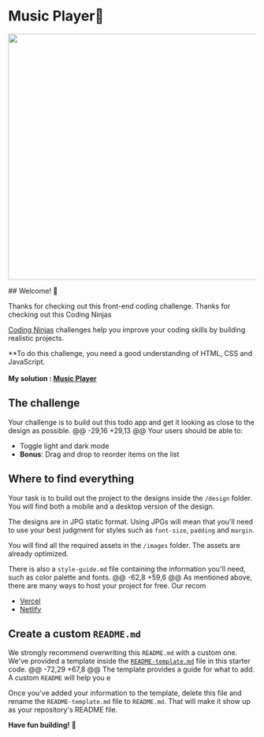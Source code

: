 # Music Player🎵

<p align="justify">
<img height="500" width="800" src="https://getwallpapers.com/wallpaper/full/6/8/3/1202838-full-size-desktop-backgrounds-music-1920x1080.jpg">

</p>
## Welcome! 👋

Thanks for checking out this front-end coding challenge.
Thanks for checking out this Coding Ninjas

[Coding Ninjas](https://www.codingninjas.com/) challenges help you improve your coding skills by building realistic projects.

**To do this challenge, you need a good understanding of HTML, CSS and JavaScript.
<br><br>
**My solution : <a href="">Music Player<a>**
## The challenge

Your challenge is to build out this todo app and get it looking as close to the design as possible.
@@ -29,16 +29,13 @@ Your users should be able to:
- Toggle light and dark mode
- **Bonus**: Drag and drop to reorder items on the list


## Where to find everything

Your task is to build out the project to the designs inside the `/design` folder. You will find both a mobile and a desktop version of the design. 

The designs are in JPG static format. Using JPGs will mean that you'll need to use your best judgment for styles such as `font-size`, `padding` and `margin`. 


You will find all the required assets in the `/images` folder. The assets are already optimized.

There is also a `style-guide.md` file containing the information you'll need, such as color palette and fonts.
@@ -62,8 +59,6 @@ As mentioned above, there are many ways to host your project for free. Our recom
- [Vercel](https://vercel.com/)
- [Netlify](https://www.netlify.com/)


## Create a custom `README.md`

We strongly recommend overwriting this `README.md` with a custom one. We've provided a template inside the [`README-template.md`](./README-template.md) file in this starter code.
@@ -72,29 +67,8 @@ The template provides a guide for what to add. A custom `README` will help you e

Once you've added your information to the template, delete this file and rename the `README-template.md` file to `README.md`. That will make it show up as your repository's README file.




**Have fun building!** 🚀

